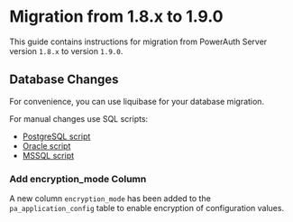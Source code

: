 # Migration from 1.8.x to 1.9.0

This guide contains instructions for migration from PowerAuth Server version `1.8.x` to version `1.9.0`.


## Database Changes

For convenience, you can use liquibase for your database migration.

For manual changes use SQL scripts:

- [PostgreSQL script](./sql/postgresql/migration_1.8.0_1.9.0.sql)
- [Oracle script](./sql/oracle/migration_1.8.0_1.9.0.sql)
- [MSSQL script](./sql/mssql/migration_1.8.0_1.9.0.sql)


### Add encryption_mode Column

A new column `encryption_mode` has been added to the `pa_application_config` table to enable encryption of configuration values.
